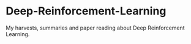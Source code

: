 # Deep-Reinforcement-Learning
My harvests, summaries and paper reading about Deep Reinforcement Learning.          
    
